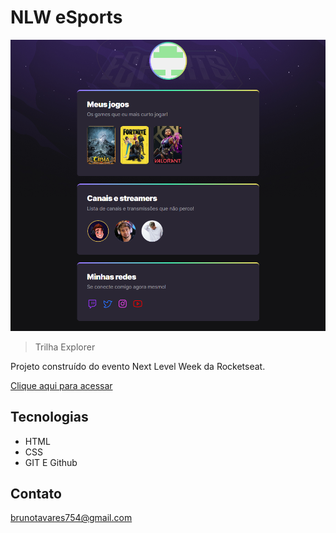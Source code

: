 # NLW eSports

![preview](./.github/preview.png)

> Trilha Explorer

Projeto construído do evento Next Level Week da Rocketseat.

[Clique aqui para acessar](https://brunotavares754.github.io/nlw-esports-project/)

## Tecnologias 

- HTML
- CSS
- GIT E Github

## Contato

brunotavares754@gmail.com